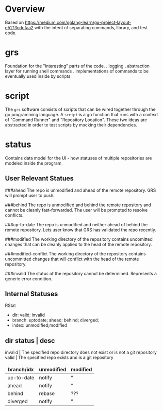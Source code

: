 # Overview
Based on https://medium.com/golang-learn/go-project-layout-e5213cdcfaa2 with the intent of
separating commands, library, and test code.

# grs
Foundation for the "interesting" parts of the code. 
. logging
. abstraction layer for running shell commands
. implementations of commands to be eventually used inside by scripts

# script
The `grs` software consists of scripts that can be wired together through the go 
programming language. A `script` is a go function that runs with a context of 
"Command Runner" and "Repository Location". These two ideas are abstracted in order to test
scripts by mocking their dependencies.

# status
Contains data model for the UI - how statuses of multiple repositories are modeled inside the
program.

## User Relevant Statues

###ahead
The repo is unmodified and ahead of the remote repository. GRS will prompt user to push.

###behind
The repo is unmodified and behind the remote repository and cannot be cleanly fast-forwarded.
The user will be prompted to resolve conflicts.

###up-to-date
The repo is unmodified and neither ahead of behind the remote repository. Lets user know that
GRS has validated the repo recently.
 
###modified
The working directory of the repository contains uncomitted changes that can be cleanly applied
to the head of the remote repository.

###modified-conflict
The working directory of the repository contains uncommitted changes that will conflict with
the head of the remote repository.

###invalid
The status of the repository cannot be determined. Represents a generic error condition.


## Internal Statuses

RStat
 - dir: valid; invalid
 - branch: uptodate; ahead; behind; diverged;
 - index: unmodified;modified

 dir status | desc
-------------------
invalid     | The specified repo directory does not exist or is not a git repository
valid       | The specified repo exists and is a git repository

 branch/idx | unmodified | modified 
------------|------------|----------
up-to-date  | notify     | "
ahead       | notify     | "
behind      | rebase     | ???
diverged    | notify     | "
